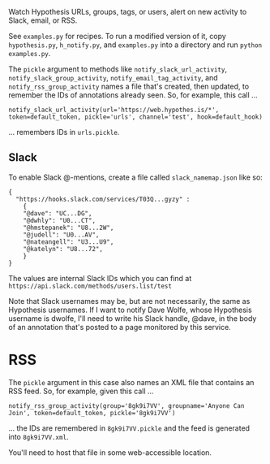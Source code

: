 Watch Hypothesis URLs, groups, tags, or users, alert on new activity to Slack, email, or RSS.

See `examples.py` for recipes. To run a modified version of it, copy `hypothesis.py`, `h_notify.py`, and `examples.py` into a directory and run `python examples.py`.

The `pickle` argument to methods like `notify_slack_url_activity`, `notify_slack_group_activity`, `notify_email_tag_activity`, and `notify_rss_group_activity` names a file that's created, then updated, to remember the IDs of annotations already seen. So, for example, this call ...

 `notify_slack_url_activity(url='https://web.hypothes.is/*', token=default_token, pickle='urls', channel='test', hook=default_hook)`
 
 ... remembers IDs in `urls.pickle`.

## Slack

To enable Slack @-mentions, create a file called `slack_namemap.json` like so:

```
{
  "https://hooks.slack.com/services/T03Q...gyzy" :
    {
    "@dave": "UC...DG",
    "@dwhly": "U0...CT",
    "@hmstepanek": "U8...2W",
    "@judell": "U0...AV",
    "@nateangell": "U3...U9",
    "@katelyn": "U8...72",
    }
}
```

The values are internal Slack IDs which you can find at `https://api.slack.com/methods/users.list/test`

Note that Slack usernames may be, but are not necessarily, the same as Hypothesis usernames. If I want to notify Dave Wolfe, whose Hypothesis username is dwolfe, I'll need to write his Slack handle, @dave, in the body of an annotation that's posted to a page monitored by this service.

# RSS

The `pickle` argument in this case also names an XML file that contains an RSS feed. So, for example, given this call ...

`notify_rss_group_activity(group='8gk9i7VV', groupname='Anyone Can Join', token=default_token, pickle='8gk9i7VV')`

... the IDs are remembered in `8gk9i7VV.pickle` and the feed is generated into `8gk9i7VV.xml`. 

You'll need to host that file in some web-accessible location.


